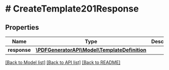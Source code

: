 # # CreateTemplate201Response

## Properties

Name | Type | Description | Notes
------------ | ------------- | ------------- | -------------
**response** | [**\PDFGeneratorAPI\Model\TemplateDefinition**](TemplateDefinition.md) |  | [optional]

[[Back to Model list]](../../README.md#models) [[Back to API list]](../../README.md#endpoints) [[Back to README]](../../README.md)
